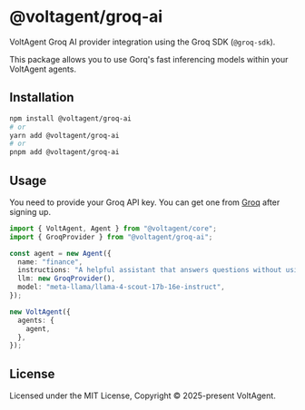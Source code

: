 # @voltagent/groq-ai

VoltAgent Groq AI provider integration using the Groq SDK (`@groq-sdk`).

This package allows you to use Gorq's fast inferencing models within your VoltAgent agents.

## Installation

```bash
npm install @voltagent/groq-ai
# or
yarn add @voltagent/groq-ai
# or
pnpm add @voltagent/groq-ai
```

## Usage

You need to provide your Groq API key. You can get one from [Groq](https://groq.com/) after signing up.

```typescript
import { VoltAgent, Agent } from "@voltagent/core";
import { GroqProvider } from "@voltagent/groq-ai";

const agent = new Agent({
  name: "finance",
  instructions: "A helpful assistant that answers questions without using tools",
  llm: new GroqProvider(),
  model: "meta-llama/llama-4-scout-17b-16e-instruct",
});

new VoltAgent({
  agents: {
    agent,
  },
});
```

## License

Licensed under the MIT License, Copyright © 2025-present VoltAgent.

